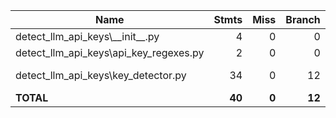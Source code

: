 | Name                                        |    Stmts |     Miss |   Branch |   BrPart |   Cover |   Missing |
|-------------------------------------------- | -------: | -------: | -------: | -------: | ------: | --------: |
| detect\_llm\_api\_keys\\_\_init\_\_.py      |        4 |        0 |        0 |        0 |    100% |           |
| detect\_llm\_api\_keys\api\_key\_regexes.py |        2 |        0 |        0 |        0 |    100% |           |
| detect\_llm\_api\_keys\key\_detector.py     |       34 |        0 |       12 |        1 |     98% |  33->exit |
|                                   **TOTAL** |   **40** |    **0** |   **12** |    **1** | **98%** |           |
